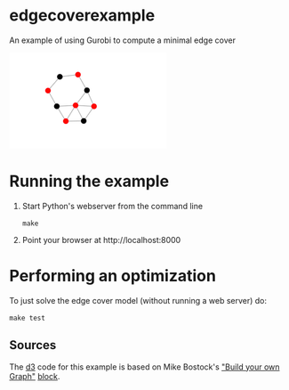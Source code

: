 # edgecoverexample
An example of using Gurobi to compute a minimal edge cover

![](screenshot.png?raw=true)

# Running the example

1. Start Python's webserver from the command line
    ```
    make
    ```

2. Point your browser at http://localhost:8000


# Performing an optimization

To just solve the edge cover model (without running a web server) do:

```
make test
```

## Sources

The [d3][3] code for this example is based on Mike Bostock's ["Build your own Graph"][1] [block][2].

[1]: http://bl.ocks.org/mbostock/929623
[2]: http://bl.ocks.org/mbostock
[3]: http://d3js.org